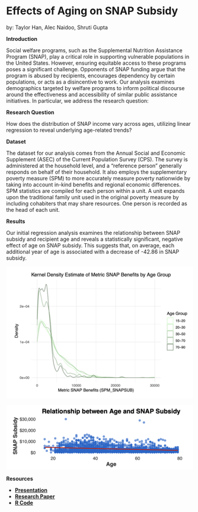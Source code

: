 # Effects of Aging on SNAP Subsidy
by: Taylor Han, Alec Naidoo, Shruti Gupta

**Introduction**

Social welfare programs, such as the Supplemental Nutrition Assistance Program (SNAP), play a critical role in supporting vulnerable populations in the United States. However, ensuring equitable access to these programs poses a significant challenge. Opponents of SNAP funding argue that the program is abused by recipients, encourages dependency by certain populations, or acts as a disincentive to work. Our analysis examines demographics targeted by welfare programs to inform political discourse around the effectiveness and accessibility of similar public assistance initiatives. In particular, we address the research question:

**Research Question**

How does the distribution of SNAP income vary across ages, utilizing linear regression to reveal underlying age-related trends?

**Dataset**

The dataset for our analysis comes from the Annual Social and Economic Supplement (ASEC) of the Current Population Survey (CPS). The survey is administered at the household level, and a “reference person” generally responds on behalf of their household. It also employs the supplementary poverty measure (SPM) to more accurately measure poverty nationwide by taking into account in-kind benefits and regional economic differences. SPM statistics are compiled for each person within a unit. A unit expands upon the traditional family unit used in the original poverty measure by including cohabiters that may share resources. One person is recorded as the head of each unit.

**Results**

Our initial regression analysis examines the relationship between SNAP subsidy and recipient age and reveals a statistically significant, negative effect of age on SNAP subsidy. This suggests that, on average, each additional year of age is associated with a decrease of -42.86 in SNAP subsidy.

![KDE-Plot-Snap-by-age-group](assets/img/KDE-SNAP-by-AGE-GROUP.jpeg)

![SNAP-by-AGE-Scatter-Plot](assets/img/SNAP-by-AGE-Scatter-Plot.jpeg)

**Resources**

* [**Presentation**](https://github.com/Alec12/Effects-of-Aging-on-SNAP-subsidy/blob/main/Analyzing_SNAP_Income_A_Descriptive_Analysis.pdf)
* [**Research Paper**](https://github.com/Alec12/Effects-of-Aging-on-SNAP-subsidy/blob/main/Report_Deliverable.pdf) 
* [**R Code**](https://github.com/Alec12/Effects-of-Aging-on-SNAP-subsidy/blob/main/R_Code_Deliverable.Rmd)
